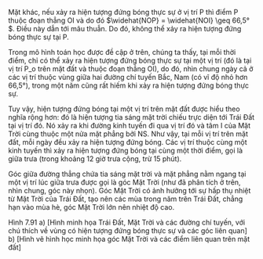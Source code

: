 Mặt khác, nếu xảy ra hiện tượng đứng bóng thực sự ở vị trí P thì điểm P thuộc đoạn thẳng OI và do đó $\widehat{NOP} = \widehat{NOI} \geq 66,5°$. Điều này dẫn tới mâu thuẫn. Do đó, không thể xảy ra hiện tượng đứng bóng thực sự tại P.

Trong mô hình toán học được đề cập ở trên, chúng ta thấy, tại mỗi thời điểm, chỉ có thể xảy ra hiện tượng đứng bóng thực sự tại một vị trí (đó là tại vị trí P_o trên mặt đất và thuộc đoạn thẳng OI), do đó, nhìn chung ngày cả ở các vị trí thuộc vùng giữa hai đường chí tuyến Bắc, Nam (có vĩ độ nhỏ hơn 66,5°), trong một năm cũng rất hiếm khi xảy ra hiện tượng đứng bóng thực sự.

Tuy vậy, hiện tượng đứng bóng tại một vị trí trên mặt đất được hiểu theo nghĩa rộng hơn: đó là hiện tượng tia sáng mặt trời chiếu trực diện tới Trái Đất tại vị trí đó. Nó xảy ra khi đường kinh tuyến đi qua vị trí đó và tâm I của Mặt Trời cùng thuộc một nửa mặt phẳng bởi NS. Như vậy, tại mỗi vị trí trên mặt đất, mỗi ngày đều xảy ra hiện tượng đứng bóng. Các vị trí thuộc cùng một kinh tuyến thì xảy ra hiện tượng đứng bóng tại cùng một thời điểm, gọi là giữa trưa (trong khoảng 12 giờ trưa cộng, trừ 15 phút).

Góc giữa đường thẳng chứa tia sáng mặt trời và mặt phẳng nằm ngang tại một vị trí lúc giữa trưa được gọi là góc Mặt Trời (như đã phân tích ở trên, nhìn chung, góc này nhọn). Góc Mặt Trời có ảnh hưởng tới sự hấp thụ nhiệt từ Mặt Trời của Trái Đất, tạo nên các mùa trong năm trên Trái Đất, chẳng hạn vào mùa hè, góc Mặt Trời lớn nên nhiệt độ cao.

Hình 7.91
a) [Hình minh họa Trái Đất, Mặt Trời và các đường chí tuyến, với chú thích về vùng có hiện tượng đứng bóng thực sự và các góc liên quan]
b) [Hình vẽ hình học minh họa góc Mặt Trời và các điểm liên quan trên mặt đất]
